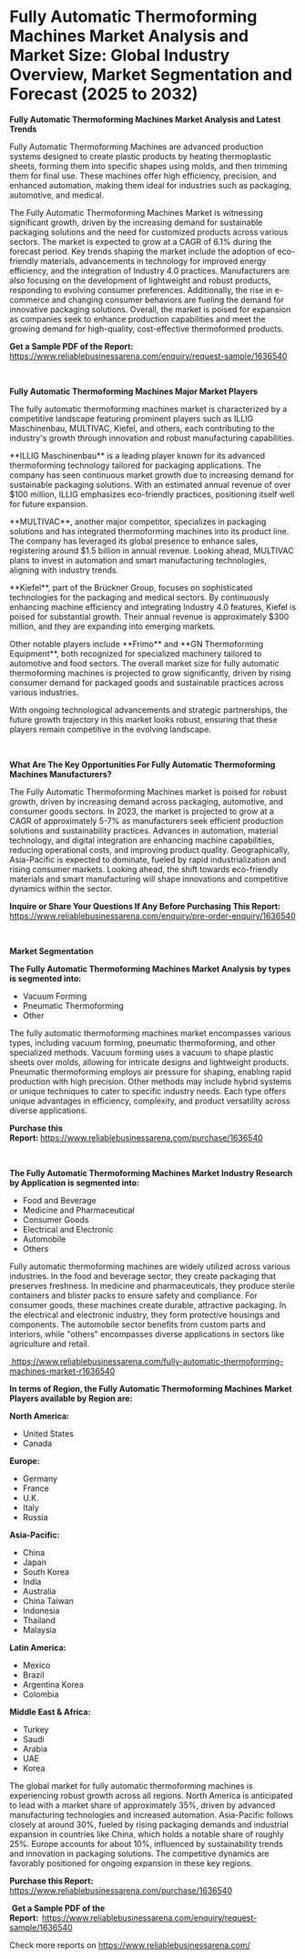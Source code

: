 <p><h1>Fully Automatic Thermoforming Machines Market Analysis and Market Size: Global Industry Overview, Market Segmentation and Forecast (2025 to 2032)</h1></p><p><strong>Fully Automatic Thermoforming Machines Market Analysis and Latest Trends</strong></p>
<p><p>Fully Automatic Thermoforming Machines are advanced production systems designed to create plastic products by heating thermoplastic sheets, forming them into specific shapes using molds, and then trimming them for final use. These machines offer high efficiency, precision, and enhanced automation, making them ideal for industries such as packaging, automotive, and medical.</p><p>The Fully Automatic Thermoforming Machines Market is witnessing significant growth, driven by the increasing demand for sustainable packaging solutions and the need for customized products across various sectors. The market is expected to grow at a CAGR of 6.1% during the forecast period. Key trends shaping the market include the adoption of eco-friendly materials, advancements in technology for improved energy efficiency, and the integration of Industry 4.0 practices. Manufacturers are also focusing on the development of lightweight and robust products, responding to evolving consumer preferences. Additionally, the rise in e-commerce and changing consumer behaviors are fueling the demand for innovative packaging solutions. Overall, the market is poised for expansion as companies seek to enhance production capabilities and meet the growing demand for high-quality, cost-effective thermoformed products.</p></p>
<p><strong>Get a Sample PDF of the Report:&nbsp;</strong> <a href="https://www.reliablebusinessarena.com/enquiry/request-sample/1636540?utm_campaign=2187&utm_medium=2&utm_source=Github&utm_content=ia&utm_term=23032025&utm_id=fully-automatic-thermoforming-machines">https://www.reliablebusinessarena.com/enquiry/request-sample/1636540</a></p>
<p>&nbsp;</p>
<p><strong>Fully Automatic Thermoforming Machines Major Market Players</strong></p>
<p><p>The fully automatic thermoforming machines market is characterized by a competitive landscape featuring prominent players such as ILLIG Maschinenbau, MULTIVAC, Kiefel, and others, each contributing to the industry's growth through innovation and robust manufacturing capabilities.</p><p>**ILLIG Maschinenbau** is a leading player known for its advanced thermoforming technology tailored for packaging applications. The company has seen continuous market growth due to increasing demand for sustainable packaging solutions. With an estimated annual revenue of over $100 million, ILLIG emphasizes eco-friendly practices, positioning itself well for future expansion.</p><p>**MULTIVAC**, another major competitor, specializes in packaging solutions and has integrated thermoforming machines into its product line. The company has leveraged its global presence to enhance sales, registering around $1.5 billion in annual revenue. Looking ahead, MULTIVAC plans to invest in automation and smart manufacturing technologies, aligning with industry trends.</p><p>**Kiefel**, part of the Brückner Group, focuses on sophisticated technologies for the packaging and medical sectors. By continuously enhancing machine efficiency and integrating Industry 4.0 features, Kiefel is poised for substantial growth. Their annual revenue is approximately $300 million, and they are expanding into emerging markets.</p><p>Other notable players include **Frimo** and **GN Thermoforming Equipment**, both recognized for specialized machinery tailored to automotive and food sectors. The overall market size for fully automatic thermoforming machines is projected to grow significantly, driven by rising consumer demand for packaged goods and sustainable practices across various industries.</p><p>With ongoing technological advancements and strategic partnerships, the future growth trajectory in this market looks robust, ensuring that these players remain competitive in the evolving landscape.</p></p>
<p>&nbsp;</p>
<p><strong>What Are The Key Opportunities For Fully Automatic Thermoforming Machines Manufacturers?</strong></p>
<p><p>The Fully Automatic Thermoforming Machines market is poised for robust growth, driven by increasing demand across packaging, automotive, and consumer goods sectors. In 2023, the market is projected to grow at a CAGR of approximately 5-7% as manufacturers seek efficient production solutions and sustainability practices. Advances in automation, material technology, and digital integration are enhancing machine capabilities, reducing operational costs, and improving product quality. Geographically, Asia-Pacific is expected to dominate, fueled by rapid industrialization and rising consumer markets. Looking ahead, the shift towards eco-friendly materials and smart manufacturing will shape innovations and competitive dynamics within the sector.</p></p>
<p><strong>Inquire or Share Your Questions If Any Before Purchasing This Report:</strong> <a href="https://www.reliablebusinessarena.com/enquiry/pre-order-enquiry/1636540?utm_campaign=2187&utm_medium=2&utm_source=Github&utm_content=ia&utm_term=23032025&utm_id=fully-automatic-thermoforming-machines">https://www.reliablebusinessarena.com/enquiry/pre-order-enquiry/1636540</a></p>
<p>&nbsp;</p>
<p><strong>Market Segmentation</strong></p>
<p><strong>The Fully Automatic Thermoforming Machines Market Analysis by types is segmented into:</strong></p>
<p><ul><li>Vacuum Forming</li><li>Pneumatic Thermoforming</li><li>Other</li></ul></p>
<p><p>The fully automatic thermoforming machines market encompasses various types, including vacuum forming, pneumatic thermoforming, and other specialized methods. Vacuum forming uses a vacuum to shape plastic sheets over molds, allowing for intricate designs and lightweight products. Pneumatic thermoforming employs air pressure for shaping, enabling rapid production with high precision. Other methods may include hybrid systems or unique techniques to cater to specific industry needs. Each type offers unique advantages in efficiency, complexity, and product versatility across diverse applications.</p></p>
<p><strong>Purchase this Report:&nbsp;</strong><a href="https://www.reliablebusinessarena.com/purchase/1636540?utm_campaign=2187&utm_medium=2&utm_source=Github&utm_content=ia&utm_term=23032025&utm_id=fully-automatic-thermoforming-machines">https://www.reliablebusinessarena.com/purchase/1636540</a></p>
<p>&nbsp;</p>
<p><strong>The Fully Automatic Thermoforming Machines Market Industry Research by Application is segmented into:</strong></p>
<p><ul><li>Food and Beverage</li><li>Medicine and Pharmaceutical</li><li>Consumer Goods</li><li>Electrical and Electronic</li><li>Automobile</li><li>Others</li></ul></p>
<p><p>Fully automatic thermoforming machines are widely utilized across various industries. In the food and beverage sector, they create packaging that preserves freshness. In medicine and pharmaceuticals, they produce sterile containers and blister packs to ensure safety and compliance. For consumer goods, these machines create durable, attractive packaging. In the electrical and electronic industry, they form protective housings and components. The automobile sector benefits from custom parts and interiors, while "others" encompasses diverse applications in sectors like agriculture and retail.</p></p>
<p><a href="https://www.reliablebusinessarena.com/fully-automatic-thermoforming-machines-market-r1636540?utm_campaign=2187&utm_medium=2&utm_source=Github&utm_content=ia&utm_term=23032025&utm_id=fully-automatic-thermoforming-machines">&nbsp;https://www.reliablebusinessarena.com/fully-automatic-thermoforming-machines-market-r1636540</a></p>
<p><strong>In terms of Region, the Fully Automatic Thermoforming Machines Market Players available by Region are:</strong></p>
<p>
    <p> <strong> North America: </strong>
        <ul>
            <li>United States</li>
            <li>Canada</li>
        </ul>
        </p> 
    <p> <strong> Europe: </strong>
        <ul>
            <li>Germany</li>
            <li>France</li>
            <li>U.K.</li>
            <li>Italy</li>
            <li>Russia</li>
        </ul>
        </p> 
    <p> <strong> Asia-Pacific: </strong>
        <ul>
            <li>China</li>
            <li>Japan</li>
            <li>South Korea</li>
            <li>India</li>
            <li>Australia</li>
            <li>China Taiwan</li>
            <li>Indonesia</li>
            <li>Thailand</li>
            <li>Malaysia</li>
        </ul>
        </p> 
    <p> <strong> Latin America: </strong>
        <ul>
            <li>Mexico</li>
            <li>Brazil</li>
            <li>Argentina Korea</li>
            <li>Colombia</li>
        </ul>
        </p> 
    <p> <strong> Middle East & Africa: </strong>
        <ul>
            <li>Turkey</li>
            <li>Saudi</li>
            <li>Arabia</li>
            <li>UAE</li>
            <li>Korea</li>
        </ul>
    </p>
    </p>
<p><p>The global market for fully automatic thermoforming machines is experiencing robust growth across all regions. North America is anticipated to lead with a market share of approximately 35%, driven by advanced manufacturing technologies and increased automation. Asia-Pacific follows closely at around 30%, fueled by rising packaging demands and industrial expansion in countries like China, which holds a notable share of roughly 25%. Europe accounts for about 10%, influenced by sustainability trends and innovation in packaging solutions. The competitive dynamics are favorably positioned for ongoing expansion in these key regions.</p></p>
<p><strong>Purchase this Report: </strong><a href="https://www.reliablebusinessarena.com/purchase/1636540?utm_campaign=2187&utm_medium=2&utm_source=Github&utm_content=ia&utm_term=23032025&utm_id=fully-automatic-thermoforming-machines">https://www.reliablebusinessarena.com/purchase/1636540</a></p>
<p>&nbsp;<strong>Get a Sample PDF of the Report:&nbsp;&nbsp;</strong><a href="https://www.reliablebusinessarena.com/enquiry/request-sample/1636540?utm_campaign=2187&utm_medium=2&utm_source=Github&utm_content=ia&utm_term=23032025&utm_id=fully-automatic-thermoforming-machines">https://www.reliablebusinessarena.com/enquiry/request-sample/1636540</a></p>
<p><strong></strong></p>
<p>Check more reports on <a href="https://www.reliablebusinessarena.com/?utm_campaign=2187&utm_medium=2&utm_source=Github&utm_content=ia&utm_term=23032025&utm_id=fully-automatic-thermoforming-machines">https://www.reliablebusinessarena.com/</a></p>